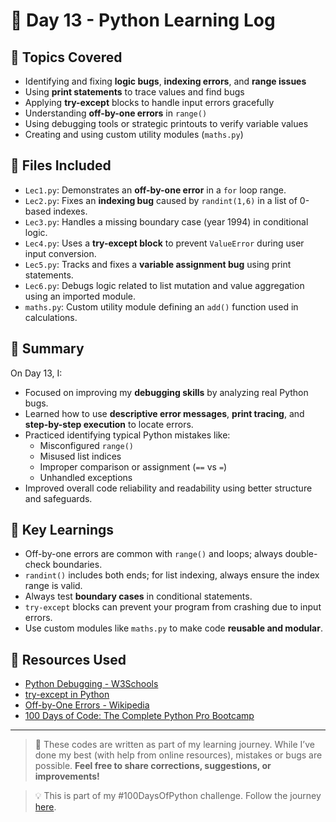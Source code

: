 # 📅 Day 13 - Python Learning Log

## 🧠 Topics Covered
- Identifying and fixing **logic bugs**, **indexing errors**, and **range issues**
- Using **print statements** to trace values and find bugs
- Applying **try-except** blocks to handle input errors gracefully
- Understanding **off-by-one errors** in `range()`
- Using debugging tools or strategic printouts to verify variable values
- Creating and using custom utility modules (`maths.py`)

## 📂 Files Included
- `Lec1.py`: Demonstrates an **off-by-one error** in a `for` loop range.
- `Lec2.py`: Fixes an **indexing bug** caused by `randint(1,6)` in a list of 0-based indexes.
- `Lec3.py`: Handles a missing boundary case (year 1994) in conditional logic.
- `Lec4.py`: Uses a **try-except block** to prevent `ValueError` during user input conversion.
- `Lec5.py`: Tracks and fixes a **variable assignment bug** using print statements.
- `Lec6.py`: Debugs logic related to list mutation and value aggregation using an imported module.
- `maths.py`: Custom utility module defining an `add()` function used in calculations.

## 📝 Summary
On Day 13, I:
- Focused on improving my **debugging skills** by analyzing real Python bugs.
- Learned how to use **descriptive error messages**, **print tracing**, and **step-by-step execution** to locate errors.
- Practiced identifying typical Python mistakes like:
  - Misconfigured `range()`
  - Misused list indices
  - Improper comparison or assignment (`==` vs `=`)
  - Unhandled exceptions
- Improved overall code reliability and readability using better structure and safeguards.

## 🚀 Key Learnings
- Off-by-one errors are common with `range()` and loops; always double-check boundaries.
- `randint()` includes both ends; for list indexing, always ensure the index range is valid.
- Always test **boundary cases** in conditional statements.
- `try-except` blocks can prevent your program from crashing due to input errors.
- Use custom modules like `maths.py` to make code **reusable and modular**.

## 🔗 Resources Used
- [Python Debugging - W3Schools](https://www.w3schools.com/python/ref_func_print.asp)
- [try-except in Python](https://www.w3schools.com/python/python_try_except.asp)
- [Off-by-One Errors - Wikipedia](https://en.wikipedia.org/wiki/Off-by-one_error)
- [100 Days of Code: The Complete Python Pro Bootcamp](https://www.udemy.com/course/100-days-of-code/)

---

> 💬 These codes are written as part of my learning journey. While I’ve done my best (with help from online resources), mistakes or bugs are possible. **Feel free to share corrections, suggestions, or improvements!**

> 💡 This is part of my #100DaysOfPython challenge. Follow the journey [here](https://github.com/Pushp11721/100DaysOfPython-LearnAlong).
